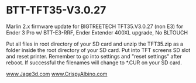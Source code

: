 # BTT-TFT35-V3.0.27
Marlin 2.x firmware update for BIGTREETECH TFT35.V3.0.27 (non E3) for Ender 3 Pro w/ BTT-E3-RRF, Ender Extender 400XL upgrade, No BLTOUCH

Put all files in root directory of your SD card and unzip the TFT35.zip as a folder inside the root directory of your SD card. Put into TFT screens SD slot and reset printer. Remember to go into settings and "reset settings" after reboot. If successful the filenames will change to *.CUR on your SD card.

www.Jage3d.com
www.CrispyAlbino.com
